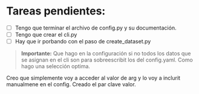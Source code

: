 # Tareas pendientes:

- [ ] Tengo que terminar el archivo de config.py y su documentación.
- [ ] Tengo que crear el cli.py
- [ ] Hay que ir porbando con el paso de create_dataset.py

> **Importante:**  Que hago en la configuración si no todos los datos que se asignan en el cli son para sobreescribit los del config.yaml. Como hago una selección optima.

Creo que simplemente voy a acceder al valor de arg y lo voy a inclurit manualmene en el config. Creado el par clave valor.